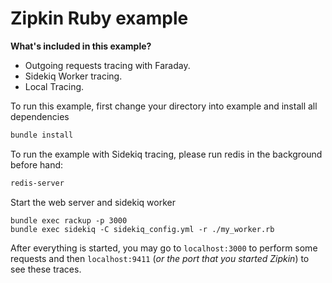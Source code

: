 # Zipkin Ruby example 

**What's included in this example?**
- Outgoing requests tracing with Faraday.
- Sidekiq Worker tracing.
- Local Tracing.

To run this example, first change your directory into example and install
all dependencies

```bash
bundle install
```

To run the example with Sidekiq tracing, please run redis in the background
before hand:

```bash
redis-server
```

Start the web server and sidekiq worker
```
bundle exec rackup -p 3000
bundle exec sidekiq -C sidekiq_config.yml -r ./my_worker.rb
```

After everything is started, you may go to `localhost:3000` to perform some
requests and then `localhost:9411` (*or the port that you started Zipkin*) to
see these traces.
